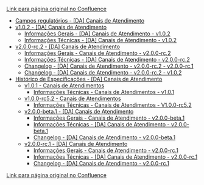 [Link para página original no Confluence](https://openfinancebrasil.atlassian.net/wiki/spaces/OF/pages/17368301)

- [Campos regulatórios - \[DA\] Canais de Atendimento](../../../../../OF/Open%20Finance%20Brasil/Especifica%c3%a7%c3%b5es%20de%20APIs/Dados%20Abertos%20-%20DA/[DA]%20API%20-%20Canais%20de%20Atendimento/Campos%20regulat%c3%b3rios%20-%20[DA]%20Canais%20de%20Atendimento)
- [v1.0.2 - \[DA\] Canais de Atendimento](../../../../../OF/Open%20Finance%20Brasil/Especifica%c3%a7%c3%b5es%20de%20APIs/Dados%20Abertos%20-%20DA/[DA]%20API%20-%20Canais%20de%20Atendimento/v1.0.2%20-%20[DA]%20Canais%20de%20Atendimento/index)
    - [Informações Gerais - \[DA\] Canais de Atendimento - v1.0.2](../../../../../OF/Open%20Finance%20Brasil/Especifica%c3%a7%c3%b5es%20de%20APIs/Dados%20Abertos%20-%20DA/[DA]%20API%20-%20Canais%20de%20Atendimento/v1.0.2%20-%20[DA]%20Canais%20de%20Atendimento/Informa%c3%a7%c3%b5es%20Gerais%20-%20[DA]%20Canais%20de%20Atendimento%20-%20v1.0.2)
    - [Informações Técnicas - \[DA\] Canais de Atendimento - v1.0.2](../../../../../OF/Open%20Finance%20Brasil/Especifica%c3%a7%c3%b5es%20de%20APIs/Dados%20Abertos%20-%20DA/[DA]%20API%20-%20Canais%20de%20Atendimento/v1.0.2%20-%20[DA]%20Canais%20de%20Atendimento/Informa%c3%a7%c3%b5es%20T%c3%a9cnicas%20-%20[DA]%20Canais%20de%20Atendimento%20-%20v1.0.2)
- [v2.0.0-rc.2 - \[DA\] Canais de Atendimento](../../../../../OF/Open%20Finance%20Brasil/Especifica%c3%a7%c3%b5es%20de%20APIs/Dados%20Abertos%20-%20DA/[DA]%20API%20-%20Canais%20de%20Atendimento/v2.0.0-rc.2%20-%20[DA]%20Canais%20de%20Atendimento/index)
    - [Informações Gerais - Canais de Atendimento - v2.0.0-rc.2](../../../../../OF/Open%20Finance%20Brasil/Especifica%c3%a7%c3%b5es%20de%20APIs/Dados%20Abertos%20-%20DA/[DA]%20API%20-%20Canais%20de%20Atendimento/v2.0.0-rc.2%20-%20[DA]%20Canais%20de%20Atendimento/Informa%c3%a7%c3%b5es%20Gerais%20-%20Canais%20de%20Atendimento%20-%20v2.0.0-rc.2)
    - [Informações Técnicas - \[DA\] Canais de Atendimento - v2.0.0-rc.2](../../../../../OF/Open%20Finance%20Brasil/Especifica%c3%a7%c3%b5es%20de%20APIs/Dados%20Abertos%20-%20DA/[DA]%20API%20-%20Canais%20de%20Atendimento/v2.0.0-rc.2%20-%20[DA]%20Canais%20de%20Atendimento/Informa%c3%a7%c3%b5es%20T%c3%a9cnicas%20-%20[DA]%20Canais%20de%20Atendimento%20-%20v2.0.0-rc.2)
    - [Changelog - \[DA\] Canais de Atendimento - v2.0.0-rc.2 - v2.0.0-rc.1](../../../../../OF/Open%20Finance%20Brasil/Especifica%c3%a7%c3%b5es%20de%20APIs/Dados%20Abertos%20-%20DA/[DA]%20API%20-%20Canais%20de%20Atendimento/v2.0.0-rc.2%20-%20[DA]%20Canais%20de%20Atendimento/Changelog%20-%20[DA]%20Canais%20de%20Atendimento%20-%20v2.0.0-rc.2%20-%20v2.0.0-rc.1)
    - [Changelog - \[DA\] Canais de Atendimento - v2.0.0-rc.2 - v1.0.2](../../../../../OF/Open%20Finance%20Brasil/Especifica%c3%a7%c3%b5es%20de%20APIs/Dados%20Abertos%20-%20DA/[DA]%20API%20-%20Canais%20de%20Atendimento/v2.0.0-rc.2%20-%20[DA]%20Canais%20de%20Atendimento/Changelog%20-%20[DA]%20Canais%20de%20Atendimento%20-%20v2.0.0-rc.2%20-%20v1.0.2)
- [Histórico de Especificações - \[DA\] Canais de Atendimento](../../../../../OF/Open%20Finance%20Brasil/Especifica%c3%a7%c3%b5es%20de%20APIs/Dados%20Abertos%20-%20DA/[DA]%20API%20-%20Canais%20de%20Atendimento/Hist%c3%b3rico%20de%20Especifica%c3%a7%c3%b5es%20-%20[DA]%20Canais%20de%20Atendimento/index)
    - [v1.0.1 - Canais de Atendimentos](../../../../../OF/Open%20Finance%20Brasil/Especifica%c3%a7%c3%b5es%20de%20APIs/Dados%20Abertos%20-%20DA/[DA]%20API%20-%20Canais%20de%20Atendimento/Hist%c3%b3rico%20de%20Especifica%c3%a7%c3%b5es%20-%20[DA]%20Canais%20de%20Atendimento/v1.0.1%20-%20Canais%20de%20Atendimentos/index)
        - [Informações Técnicas - Canais de Atendimentos - v1.0.1](../../../../../OF/Open%20Finance%20Brasil/Especifica%c3%a7%c3%b5es%20de%20APIs/Dados%20Abertos%20-%20DA/[DA]%20API%20-%20Canais%20de%20Atendimento/Hist%c3%b3rico%20de%20Especifica%c3%a7%c3%b5es%20-%20[DA]%20Canais%20de%20Atendimento/v1.0.1%20-%20Canais%20de%20Atendimentos/Informa%c3%a7%c3%b5es%20T%c3%a9cnicas%20-%20Canais%20de%20Atendimentos%20-%20v1.0.1)
    - [v1.0.0-rc5.2 - Canais de Atendimentos](../../../../../OF/Open%20Finance%20Brasil/Especifica%c3%a7%c3%b5es%20de%20APIs/Dados%20Abertos%20-%20DA/[DA]%20API%20-%20Canais%20de%20Atendimento/Hist%c3%b3rico%20de%20Especifica%c3%a7%c3%b5es%20-%20[DA]%20Canais%20de%20Atendimento/v1.0.0-rc5.2%20-%20Canais%20de%20Atendimentos/index)
        - [Informações Técnicas - Canais de Atendimentos - V1.0.0-rc5.2](../../../../../OF/Open%20Finance%20Brasil/Especifica%c3%a7%c3%b5es%20de%20APIs/Dados%20Abertos%20-%20DA/[DA]%20API%20-%20Canais%20de%20Atendimento/Hist%c3%b3rico%20de%20Especifica%c3%a7%c3%b5es%20-%20[DA]%20Canais%20de%20Atendimento/v1.0.0-rc5.2%20-%20Canais%20de%20Atendimentos/Informa%c3%a7%c3%b5es%20T%c3%a9cnicas%20-%20Canais%20de%20Atendimentos%20-%20V1.0.0-rc5.2)
    - [v2.0.0-beta.1 - \[DA\] Canais de Atendimento](../../../../../OF/Open%20Finance%20Brasil/Especifica%c3%a7%c3%b5es%20de%20APIs/Dados%20Abertos%20-%20DA/[DA]%20API%20-%20Canais%20de%20Atendimento/Hist%c3%b3rico%20de%20Especifica%c3%a7%c3%b5es%20-%20[DA]%20Canais%20de%20Atendimento/v2.0.0-beta.1%20-%20[DA]%20Canais%20de%20Atendimento/index)
        - [Informações Gerais - Canais de Atendimento - v2.0.0-beta.1](../../../../../OF/Open%20Finance%20Brasil/Especifica%c3%a7%c3%b5es%20de%20APIs/Dados%20Abertos%20-%20DA/[DA]%20API%20-%20Canais%20de%20Atendimento/Hist%c3%b3rico%20de%20Especifica%c3%a7%c3%b5es%20-%20[DA]%20Canais%20de%20Atendimento/v2.0.0-beta.1%20-%20[DA]%20Canais%20de%20Atendimento/Informa%c3%a7%c3%b5es%20Gerais%20-%20Canais%20de%20Atendimento%20-%20v2.0.0-beta.1)
        - [Informações Técnicas - \[DA\] Canais de Atendimento - v2.0.0-beta.1](../../../../../OF/Open%20Finance%20Brasil/Especifica%c3%a7%c3%b5es%20de%20APIs/Dados%20Abertos%20-%20DA/[DA]%20API%20-%20Canais%20de%20Atendimento/Hist%c3%b3rico%20de%20Especifica%c3%a7%c3%b5es%20-%20[DA]%20Canais%20de%20Atendimento/v2.0.0-beta.1%20-%20[DA]%20Canais%20de%20Atendimento/Informa%c3%a7%c3%b5es%20T%c3%a9cnicas%20-%20[DA]%20Canais%20de%20Atendimento%20-%20v2.0.0-beta.1)
        - [Changelog - \[DA\] Canais de Atendimento - v2.0.0-beta.1](../../../../../OF/Open%20Finance%20Brasil/Especifica%c3%a7%c3%b5es%20de%20APIs/Dados%20Abertos%20-%20DA/[DA]%20API%20-%20Canais%20de%20Atendimento/Hist%c3%b3rico%20de%20Especifica%c3%a7%c3%b5es%20-%20[DA]%20Canais%20de%20Atendimento/v2.0.0-beta.1%20-%20[DA]%20Canais%20de%20Atendimento/Changelog%20-%20[DA]%20Canais%20de%20Atendimento%20-%20v2.0.0-beta.1)
    - [v2.0.0-rc.1 - \[DA\] Canais de Atendimento](../../../../../OF/Open%20Finance%20Brasil/Especifica%c3%a7%c3%b5es%20de%20APIs/Dados%20Abertos%20-%20DA/[DA]%20API%20-%20Canais%20de%20Atendimento/Hist%c3%b3rico%20de%20Especifica%c3%a7%c3%b5es%20-%20[DA]%20Canais%20de%20Atendimento/v2.0.0-rc.1%20-%20[DA]%20Canais%20de%20Atendimento/index)
        - [Informações Gerais - Canais de Atendimento - v2.0.0-rc.1](../../../../../OF/Open%20Finance%20Brasil/Especifica%c3%a7%c3%b5es%20de%20APIs/Dados%20Abertos%20-%20DA/[DA]%20API%20-%20Canais%20de%20Atendimento/Hist%c3%b3rico%20de%20Especifica%c3%a7%c3%b5es%20-%20[DA]%20Canais%20de%20Atendimento/v2.0.0-rc.1%20-%20[DA]%20Canais%20de%20Atendimento/Informa%c3%a7%c3%b5es%20Gerais%20-%20Canais%20de%20Atendimento%20-%20v2.0.0-rc.1)
        - [Informações Técnicas - \[DA\] Canais de Atendimento - v2.0.0-rc.1](../../../../../OF/Open%20Finance%20Brasil/Especifica%c3%a7%c3%b5es%20de%20APIs/Dados%20Abertos%20-%20DA/[DA]%20API%20-%20Canais%20de%20Atendimento/Hist%c3%b3rico%20de%20Especifica%c3%a7%c3%b5es%20-%20[DA]%20Canais%20de%20Atendimento/v2.0.0-rc.1%20-%20[DA]%20Canais%20de%20Atendimento/Informa%c3%a7%c3%b5es%20T%c3%a9cnicas%20-%20[DA]%20Canais%20de%20Atendimento%20-%20v2.0.0-rc.1)
        - [Changelog - \[DA\] Canais de Atendimento - v2.0.0-rc.1](../../../../../OF/Open%20Finance%20Brasil/Especifica%c3%a7%c3%b5es%20de%20APIs/Dados%20Abertos%20-%20DA/[DA]%20API%20-%20Canais%20de%20Atendimento/Hist%c3%b3rico%20de%20Especifica%c3%a7%c3%b5es%20-%20[DA]%20Canais%20de%20Atendimento/v2.0.0-rc.1%20-%20[DA]%20Canais%20de%20Atendimento/Changelog%20-%20[DA]%20Canais%20de%20Atendimento%20-%20v2.0.0-rc.1)

[Link para página original no Confluence](https://openfinancebrasil.atlassian.net/wiki/spaces/OF/pages/17368301)